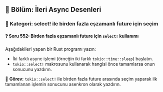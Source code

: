 ## 📘 Bölüm: İleri Async Desenleri  
### 🔹 Kategori: select! ile birden fazla eşzamanlı future için seçim  
#### ❓ Soru 552: Birden fazla eşzamanlı future için `select!` kullanımı

Aşağıdakileri yapan bir Rust programı yazın:

- İki farklı async işlemi (örneğin iki farklı `tokio::time::sleep`) başlatın.
- `tokio::select!` makrosunu kullanarak hangisi önce tamamlarsa onun sonucunu yazdırın.

🔧 **Görev:** `tokio::select!` ile birden fazla future arasında seçim yaparak ilk tamamlanan işlemin sonucunu asenkron olarak yazdırın.
